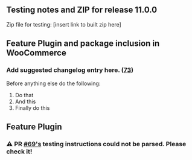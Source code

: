 ## Testing notes and ZIP for release 11.0.0

Zip file for testing: [insert link to built zip here]

## Feature Plugin and package inclusion in WooCommerce

### Add suggested changelog entry here. ([73](https://github.com/tarhi-saad/woocommerce-gutenberg-products-block/pull/73))

Before anything else do the following:

1. Do that
2. And this
3. Finally do this

## Feature Plugin

### ⚠️ PR [#69's](https://github.com/tarhi-saad/woocommerce-gutenberg-products-block/pull/69) testing instructions could not be parsed. Please check it!


